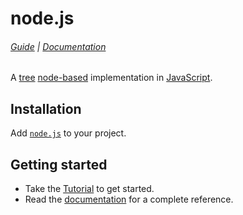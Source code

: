 # node.js

###### [Guide] | [Documentation]

[Guide]: docs/guide.md
[Documentation]: src/node.js

A [tree] [node-based][m-ary tree] implementation in [JavaScript].

[Tree]: https://en.wikipedia.org/wiki/Tree_(data_structure)
[m-ary tree]: https://en.wikipedia.org/wiki/M-ary_tree
[JavaScript]: https://developer.mozilla.org/en-US/docs/Web/JavaScript

## Installation

Add [`node.js`](src/node.js) to your project.

## Getting started

- Take the [Tutorial][Guide] to get started.
- Read the [documentation] for a complete reference.
